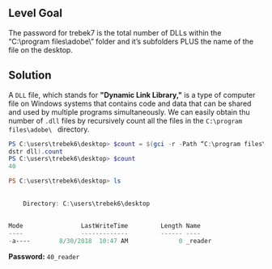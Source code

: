 ## Level Goal
The password for trebek7 is the total number of DLLs within the “C:\program files\adobe\” folder and it’s subfolders PLUS the name of the file on the desktop.

## Solution
A <code>DLL</code> file, which stands for **"Dynamic Link Library,"** is a type of computer file on Windows systems that contains code and data that can be shared and used by multiple programs simultaneously. We can easily obtain thu number of <code>.dll</code> files by recursively count all the files in the <code>C:\program files\adobe\ </code> directory.  
```powershell
PS C:\users\trebek6\desktop> $count = $(gci -r -Path “C:\program files\adobe\” | fin
dstr dll).count                                                                     
PS C:\users\trebek6\desktop> $count                                                 
40

PS C:\users\trebek6\desktop> ls                                                     
                                                                                    
                                                                                    
    Directory: C:\users\trebek6\desktop                                             
                                                                                    
                                                                                    
Mode                LastWriteTime         Length Name                               
----                -------------         ------ ----                               
-a----        8/30/2018  10:47 AM              0 _reader    
```
<strong>Password:</strong> <code>40_reader</code>
